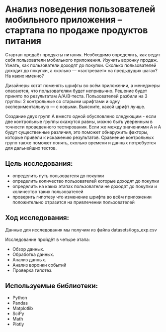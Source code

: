 # Анализ поведения пользователей мобильного приложения – стартапа по продаже продуктов питания
Стартап продаёт продукты питания. Необходимо определить, как ведут себя пользователи мобильного приложения. Изучить воронку продаж. Узнать, как пользователи доходят до покупки. Сколько пользователей доходит до покупки, а сколько — «застревает» на предыдущих шагах? На каких именно?

Дизайнеры хотят поменять шрифты во всём приложении, а менеджеры опасаются, что пользователям будет непривычно. Решение будет принято по результатам A/A/B-теста. Пользователей разбили на 3 группы: 2 контрольные со старыми шрифтами и одну экспериментальную — с новыми. Выясните, какой шрифт лучше.

Создание двух групп A вместо одной обусловлено следующим - если две контрольные группы окажутся равны, можно быть уверенным в точности проведенного тестирования. Если же между значениями A и A будут существенные различия, это поможет обнаружить факторы, которые привели к искажению результатов. Сравнение контрольных групп также поможет понять, сколько времени и данных потребуется для дальнейших тестов.

## Цель исследования:
* определить путь пользователя до покупки
* определить количество пользователей которые доходят до покупки
* определить на каких этапах пользователи не доходят до покупки и количество таких пользователей
* проверить гипотезу что изменение шрифта во всём приложении положительно отразится на привлечении пользователей

## Ход исследования:

Данные для исследования мы получим из файла datasets/logs_exp.csv

Исследование пройдёт в четыре этапа:
* Обзор данных.
* Обработка данных.
* Анализ данных.
* Анализ воронки событий
* Проверка гипотез.


## Используемые библиотеки:
* Python
* Pandas
* Matplotlib
* SciPy
* Math
* Plotly
